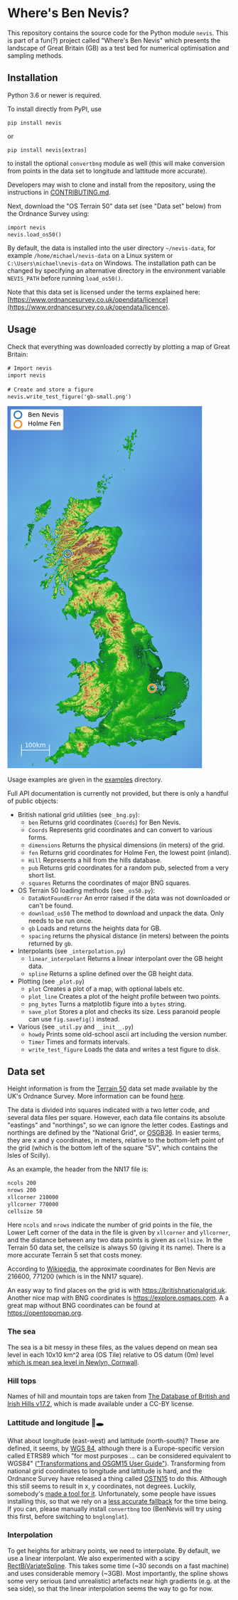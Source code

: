 # Where's Ben Nevis?

This repository contains the source code for the Python module `nevis`.
This is part of a fun(?) project called "Where's Ben Nevis" which presents the landscape of Great Britain (GB) as a test bed for numerical optimisation and sampling methods.

## Installation

Python 3.6 or newer is required.

To install directly from PyPI, use
```
pip install nevis
```
or
```
pip install nevis[extras]
```
to install the optional `convertbng` module as well (this will make conversion from points in the data set to longitude and lattitude more accurate).

Developers may wish to clone and install from the repository, using the instructions in [CONTRIBUTING.md](./CONTRIBUTING.md).

Next, download the "OS Terrain 50" data set (see "Data set" below) from the Ordnance Survey using:
```
import nevis
nevis.load_os50()
```
By default, the data is installed into the user directory `~/nevis-data`, for example `/home/michael/nevis-data` on a Linux system or `C:\Users\michael\nevis-data` on Windows.
The installation path can be changed by specifying an alternative directory in the environment variable `NEVIS_PATH` before running `load_os50()`.

Note that this data set is licensed under the terms explained here: [https://www.ordnancesurvey.co.uk/opendata/licence](https://www.ordnancesurvey.co.uk/opendata/licence).

## Usage

Check that everything was downloaded correctly by plotting a map of Great Britain:

```
# Import nevis
import nevis

# Create and store a figure
nevis.write_test_figure('gb-small.png')
```

![Downscaled map of GB](gb-small.png)

Usage examples are given in the [examples](./examples) directory.

Full API documentation is currently not provided, but there is only a handful of public objects:

- British national grid utilities (see `_bng.py`):
  - `ben` Returns grid coordinates (`Coords`) for Ben Nevis.
  - `Coords` Represents grid coordinates and can convert to various forms.
  - `dimensions` Returns the physical dimensions (in meters) of the grid.
  - `fen` Returns grid coordinates for Holme Fen, the lowest point (inland).
  - `Hill` Represents a hill from the hills database.
  - `pub` Returns grid coordinates for a random pub, selected from a very short list.
  - `squares` Returns the coordinates of major BNG squares.
- OS Terrain 50 loading methods (see `_os50.py`):
  - `DataNotFoundError` An error raised if the data was not downloaded or can't be found.
  - `download_os50` The method to download and unpack the data. Only needs to be run once.
  - `gb` Loads and returns the heights data for GB.
  - `spacing` returns the physical distance (in meters) between the points returned by `gb`.
- Interpolants (see `_interpolation.py`)
  - `linear_interpolant` Returns a linear interpolant over the GB height data.
  - `spline` Returns a spline defined over the GB height data.
- Plotting (see `_plot.py`)
  - `plot` Creates a plot of a map, with optional labels etc.
  - `plot_line` Creates a plot of the height profile between two points.
  - `png_bytes` Turns a matplotlib figure into a `bytes` string.
  - `save_plot` Stores a plot and checks its size. Less paranoid people can use `fig.savefig()` instead.
- Various (see `_util.py` and `__init__.py`)
  - `howdy` Prints some old-school ascii art including the version number.
  - `Timer` Times and formats intervals.
  - `write_test_figure` Loads the data and writes a test figure to disk.

## Data set

Height information is from the [Terrain 50](https://osdatahub.os.uk/downloads/open/Terrain50) data set made available by the UK's Ordnance Survey.
More information can be found [here](https://www.ordnancesurvey.co.uk/business-government/tools-support/terrain-50-support).

The data is divided into squares indicated with a two letter code, and several data files per square.
However, each data file contains its absolute "eastings" and "northings", so we can ignore the letter codes.
Eastings and northings are defined by the "National Grid", or [OSGB36](https://en.wikipedia.org/wiki/Ordnance_Survey_National_Grid).
In easier terms, they are x and y coordinates, in meters, relative to the bottom-left point of the grid (which is the bottom left of the square "SV", which contains the Isles of Scilly).

As an example, the header from the NN17 file is:

```
ncols 200
nrows 200
xllcorner 210000
yllcorner 770000
cellsize 50
```

Here ``ncols`` and ``nrows`` indicate the number of grid points in the file,
the Lower Left corner of the data in the file is given by `xllcorner` and `yllcorner`,
and the distance between any two data points is given as `cellsize`.
In the Terrain 50 data set, the cellsize is always 50 (giving it its name).
There is a more accurate Terrain 5 set that costs money.

According to [Wikipedia](https://en.wikipedia.org/wiki/Ordnance_Survey_National_Grid#Grid_digits), the approximate coordinates for Ben Nevis are 216600, 771200 (which is in the NN17 square).

An easy way to find places on the grid is with https://britishnationalgrid.uk.
Another nice map with BNG coordinates is https://explore.osmaps.com.
A a great map without BNG coordinates can be found at https://opentopomap.org.

### The sea

The sea is a bit messy in these files, as the values depend on mean sea level in each 10x10 km^2 area (OS Tile) relative to OS datum (0m) level [which is mean sea level in Newlyn, Cornwall](https://en.wikipedia.org/wiki/Ordnance_datum).

### Hill tops

Names of hill and mountain tops are taken from [The Database of British and Irish Hills v17.2](http://www.hills-database.co.uk), which is made available under a CC-BY license.

### Lattitude and longitude 🐇🕳️

What about longitude (east-west) and lattitude (north-south)?
These are defined, it seems, by [WGS 84](https://en.wikipedia.org/wiki/World_Geodetic_System#WGS84), although there is a Europe-specific version called ETRS89 which "for most purposes ... can be considered equivalent to WGS84" (["Transformations and OSGM15 User Guide"](https://www.ordnancesurvey.co.uk/business-government/tools-support/os-net/for-developers)).
Transforming from national grid coordinates to longitude and lattitude is hard, and the Ordnance Survey have released a thing called [OSTN15](https://www.ordnancesurvey.co.uk/business-government/tools-support/os-net/for-developers) to do this.
Although this still seems to result in x, y coordinates, not degrees.
Luckily, somebody's [made a tool for it](https://github.com/urschrei/convertbng).
Unfortunately, some people have issues installing this, so that we rely on a [less accurate fallback](https://github.com/MichaelClerx/bnglonlat) for the time being.
If you can, please manually install `convertbng` too (BenNevis will try using this first, before switching to `bnglonglat`).

### Interpolation

To get heights for arbitrary points, we need to interpolate.
By default, we use a linear interpolant.
We also experimented with a scipy [RectBiVariateSpline](https://docs.scipy.org/doc/scipy/reference/reference/generated/scipy.interpolate.RectBivariateSpline.html).
This takes some time (~30 seconds on a fast machine) and uses considerable memory (~3GB).
Most importantly, the spline shows some very serious (and unrealistic) artefacts near high gradients (e.g. at the sea side), so that the linear interpolation seems the way to go for now.

